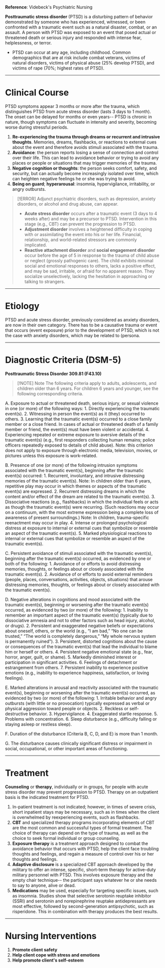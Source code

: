 **Reference**: Videbeck's Psychiatric Nursing

**Posttraumatic stress disorder** (PTSD) is a disturbing pattern of behavior demonstrated by someone who has experienced, witnessed, or been confronted with a traumatic event such as a natural disaster, combat, or an assault. A person with PTSD was exposed to an event that posed actual or threatened death or serious injury and responded with intense fear, helplessness, or terror.
- PTSD can occur at any age, including childhood. Common demographics that are at risk include combat veterans, victims of natural disorders, victims of physical abuse (25% develop PTSD), and victims of rape (70%; highest rates of PTSD).
___
# Clinical Course
PTSD symptoms appear 3 months or more after the trauma, which distinguishes PTSD from acute stress disorder (lasts 3 days to 1 month). The onset can be delayed for months or even years-- PTSD is chronic in nature,  though symptoms can fluctuate in intensity and severity, becoming worse during stressful periods.
1. **Re-experiencing the trauma through dreams or recurrent and intrusive thoughts**. Memories, dreams, flashbacks, or reactions to external cues about the event and therefore avoids stimuli associated with the trauma.
2. **Avoidance**: the person reports losing a sense of connection and control over their life. This can lead to avoidance behavior or trying to avoid any places or people or situations that may trigger memories of the trauma.
3. **Negative cognition or thoughts**: the person seeks comfort, safety, and security, but can actually become increasingly isolated over time, which can heighten negative feelings he or she was trying to avoid.
4. **Being on guard**; **hyperarousal**: insomnia, hypervigilance, irritability, or angry outbursts.

>[!ERROR] Adjunct psychiatric disorders, such as depression, anxiety disorders, or alcohol and drug abuse, can appear.
>- **Acute stress disorder** occurs after a traumatic event (3 days to 4 weeks after) and may be a precursor to PTSD. Intervention in this stage (e.g., CBT) can prevent the progression to PTSD.
>- **Adjustment disorder** involves a heightened difficulty in coping with or assimilating the event into his or her life. Financial, relationship, and world-related stressors are commonly implicated.
>- **Reactive attachment disorder** and **social engagement disorder** occur before the age of 5 in response to the trauma of child abuse or neglect (grossly pathogenic care). The child exhibits minimal social and emotional responses to others, lacks a positive effect, and may be sad, irritable, or afraid for no apparent reason. They socialize unselectively, lacking the hesitation in approaching or talking to strangers.

___
# Etiology
PTSD and acute stress disorder, previously considered as anxiety disorders, are now in their own category. There has to be a causative trauma or event that occurs (event exposure) prior to the development of PTSD, which is not the case with anxiety disorders, which may be related to (persona.
___
# Diagnostic Criteria (DSM-5)
**Posttraumatic Stress Disorder 309.81 (F43.10)**
>[!NOTE] Note
>The following criteria apply to adults, adolescents, and children older than 6 years. For children 6 years and younger, see the following corresponding criteria.

A. Exposure to actual or threatened death, serious injury, or sexual violence in one (or more) of the following ways:
	1. Directly experiencing the traumatic event(s).
	2. Witnessing in person the event(s) as it (they) occurred to others.
	3. Learning that the traumatic event(s) occurred to a close family member or a close friend. In cases of actual or threatened death of a family member or friend, the event(s) must have been violent or accidental.
	4. Experiencing repeated or extreme exposure to aversive details of the traumatic event(s) (e.g., first responders collecting human remains; police officers repeatedly exposed to details of child abuse). Note: this criterion does not apply to exposure through electronic media, television, movies, or pictures unless this exposure is work-related.

B. Presence of one (or more) of the following intrusion symptoms associated with the traumatic event(s), beginning after the traumatic event(s) occurred:
	1. Recurrent, involuntary, and intrusive distressing memories of the traumatic event(s). Note: In children older than 6 years, repetitive play may occur in which themes or aspects of the traumatic event(s) are expressed.
	2. Recurrent distressing dreams in which the content and/or effect of the dream are related to the traumatic event(s).
	3. Dissociative reactions (e.g., flashbacks) in which the individual feels or acts as though the traumatic event(s) were recurring. (Such reactions may occur on a continuum, with the most extreme expression being a complete loss of awareness of present surroundings.) Note: In children, trauma-specific reenactment may occur in play.
	4. Intense or prolonged psychological distress at exposure to internal or external cues that symbolize or resemble an aspect of the traumatic event(s).
	5. Marked physiological reactions to internal or external cues that symbolize or resemble an aspect of the traumatic event(s).

C. Persistent avoidance of stimuli associated with the traumatic event(s),
beginning after the traumatic event(s) occurred, as evidenced by one or
both of the following:
	1. Avoidance of or efforts to avoid distressing memories, thoughts, or feelings about or closely associated with the traumatic event(s).
	2. Avoidance of or efforts to avoid external reminders (people, places, conversations, activities, objects, situations) that arouse distressing memories, thoughts, or feelings about or closely associated with the traumatic event(s).

D. Negative alterations in cognitions and mood associated with the traumatic event(s), beginning or worsening after the traumatic event(s) occurred, as evidenced by two (or more) of the following:
	1. Inability to remember an important aspect of the traumatic event(s) (typically due to dissociative amnesia and not to other factors such as head injury, alcohol, or drugs).
	2. Persistent and exaggerated negative beliefs or expectations about oneself, others, or the world (e.g., “I am bad,” “No one can be trusted,” “The world is completely dangerous,” “My whole nervous system is permanently ruined”).
	3. Persistent, distorted cognitions about the cause or consequences of the traumatic event(s) that lead the individual to blame him or herself or others.
	4. Persistent negative emotional state (e.g., fear, horror, anger, guilt, or shame).
	5. Markedly diminished interest or participation in significant activities.
	6. Feelings of detachment or estrangement from others.
	7. Persistent inability to experience positive emotions (e.g., inability to experience happiness, satisfaction, or loving feelings).

E. Marked alterations in arousal and reactivity associated with the traumatic event(s), beginning or worsening after the traumatic event(s) occurred, as evidenced by two (or more) of the following:
	1. Irritable behavior and angry outbursts (with little or no provocation) typically expressed as verbal or physical aggression toward people or objects.
	2. Reckless or self-destructive behavior.
	3. Hypervigilance.
	4. Exaggerated startle response.
	5. Problems with concentration.
	6. Sleep disturbance (e.g., difficulty falling or staying asleep or restless sleep).

F. Duration of the disturbance (Criteria B, C, D, and E) is more than 1 month.

G. The disturbance causes clinically significant distress or impairment in social, occupational, or other important areas of functioning.
___
# Treatment
**Counseling** or **therapy**, individually or in groups, for people with acute stress disorder may prevent progression to PTSD. Therapy on an outpatient basis is the indicated treatment for PTSD.
1. In-patient treatment is not indicated; however, in times of severe crisis, short inpatient stays may be necessary, such as in times when the client is overwhelmed by reexperiencing events, such as flashbacks.
2. **CBT** and specialized therapy programs incorporating elements of CBT are the most common and successful types of formal treatment. The choice of therapy can depend on the type of trauma, as well as the choice to seek formal individual or group counseling.
3. **Exposure therapy** is a treatment approach designed to combat the avoidance behavior that occurs with PTSD, help the client face troubling thoughts and feelings, and regain a measure of control over his or her thoughts and feelings.
4. **Adaptive disclosure** is a specialized CBT approach developed by the military to offer an intense, specific, short-term therapy for active-duty military personnel with PTSD. This involves exposure therapy and the empty chair technique-- the participant says whatever he or she needs to say to anyone, alive or dead.
5. **Medications** may be used, especially for targeting specific issues, such as insomnia. Studies show that selective serotonin reuptake inhibitor (SSRI) and serotonin and norepinephrine reuptake antidepressants are most effective, followed by second-generation antipsychotic, such as risperidone. This in combination with therapy produces the best results.
___
# Nursing Interventions
1. **Promote client safety**
2. **Help client cope with stress and emotions**
3. **Help promote client's self-esteem**